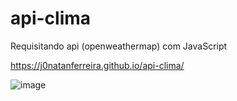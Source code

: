 # api-clima
Requisitando api (openweathermap) com JavaScript

https://j0natanferreira.github.io/api-clima/

![image](https://github.com/j0natanferreira/api-clima/assets/82197119/3248f595-0e63-4d5f-8ef2-f1250613c58b)
